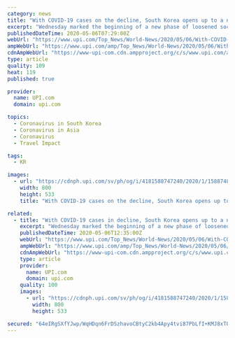```yaml
---
category: news
title: "With COVID-19 cases on the decline, South Korea opens up to a new normal"
excerpt: "Wednesday marked the beginning of a new phase of loosened social distancing guidelines in South Korea and streets were crowded in downtown Seoul as daily life returned to something close to normal."
publishedDateTime: 2020-05-06T07:29:00Z
webUrl: "https://www.upi.com/Top_News/World-News/2020/05/06/With-COVID-19-cases-on-the-decline-South-Korea-opens-up-to-a-new-normal/4181588747240/"
ampWebUrl: "https://www.upi.com/amp/Top_News/World-News/2020/05/06/With-COVID-19-cases-on-the-decline-South-Korea-opens-up-to-a-new-normal/4181588747240/"
cdnAmpWebUrl: "https://www-upi-com.cdn.ampproject.org/c/s/www.upi.com/amp/Top_News/World-News/2020/05/06/With-COVID-19-cases-on-the-decline-South-Korea-opens-up-to-a-new-normal/4181588747240/"
type: article
quality: 109
heat: 119
published: true

provider:
  name: UPI.com
  domain: upi.com

topics:
  - Coronavirus in South Korea
  - Coronavirus in Asia
  - Coronavirus
  - Travel Impact

tags:
  - KR

images:
  - url: "https://cdnph.upi.com/sv/ph/og/i/4181588747240/2020/1/15887482858645/v1.5/With-COVID-19-cases-on-the-decline-South-Korea-opens-up-to-a-new-normal.jpg"
    width: 800
    height: 533
    title: "With COVID-19 cases on the decline, South Korea opens up to a new normal"

related:
  - title: "With COVID-19 cases in decline, South Korea opens up to a new normal"
    excerpt: "Wednesday marked the beginning of a new phase of loosened social distancing guidelines in South Korea and streets were crowded in downtown Seoul as daily life returned to something close to normal."
    publishedDateTime: 2020-05-06T12:35:00Z
    webUrl: "https://www.upi.com/Top_News/World-News/2020/05/06/With-COVID-19-cases-in-decline-South-Korea-opens-up-to-a-new-normal/4181588747240/"
    ampWebUrl: "https://www.upi.com/amp/Top_News/World-News/2020/05/06/With-COVID-19-cases-in-decline-South-Korea-opens-up-to-a-new-normal/4181588747240/"
    cdnAmpWebUrl: "https://www-upi-com.cdn.ampproject.org/c/s/www.upi.com/amp/Top_News/World-News/2020/05/06/With-COVID-19-cases-in-decline-South-Korea-opens-up-to-a-new-normal/4181588747240/"
    type: article
    provider:
      name: UPI.com
      domain: upi.com
    quality: 100
    images:
      - url: "https://cdnph.upi.com/sv/ph/og/i/4181588747240/2020/1/15887482858645/v1.5/With-COVID-19-cases-in-decline-South-Korea-opens-up-to-a-new-normal.jpg"
        width: 800
        height: 533

secured: "64eIRgSXfYJwp/WqHDqn6FrDSzhavoCBtyC2kb4Apy4tvi87PbLfI+KMJ8xTQc0Jme0zc9DR9XyMzGAOjx98xdKeDnDdwTxsXfhh3Mi963Kw+ArOvW0I5bC9xm/IfcalzLsQXaFDYXfd8ZREPECO9N8SPGMuejNXclG21r+wuzAO+8VwD3An3YfneGHcqJ95zGlNzr1qllwTgWU2pprOB2R8tgOh0itWSLfZGZERn12gtgITTjHuvh0KlBnFrniuv4KewMccl64xW9O65mmKaF3OTTHgtBEPf+7h/MV9+I6Wp3dh9/0JoGjLoehitAMVoD2woqhQQ5mKC9qsH7JNg0xADc70A5APlvW4Al0K58l3CeVRAvDNgsHCC/6UmTXMHsQSKLJPc9HHAc/FgEyec7oAIzQAcZQh8VAIwE7FbPuMJJijz9igLlLyhCtu9UfozKHoqm7Rlmt5knBs4n/FWgk1u801wyf44kE1Kv+RPmo=;GK4hPkbMZZDjy9QryNBavg=="
---
```


